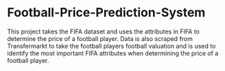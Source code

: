 # Football-Price-Prediction-System
This project takes the FIFA dataset and uses the attributes in FIFA to determine the price of a football player. Data is also scraped from Transfermarkt to take the football players football valuation and is used to identify the most important FIFA attributes when determining the price of a football player.
